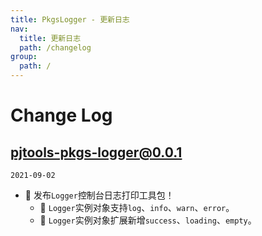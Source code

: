 ```yaml
---
title: PkgsLogger - 更新日志
nav:
  title: 更新日志
  path: /changelog
group:
  path: /
---
```


# Change Log

## pjtools-pkgs-logger@0.0.1

`2021-09-02`

- 🎉 发布`Logger`控制台日志打印工具包！
  - 🌟 `Logger`实例对象支持`log`、`info`、`warn`、`error`。
  - 🌟 `Logger`实例对象扩展新增`success`、`loading`、`empty`。
